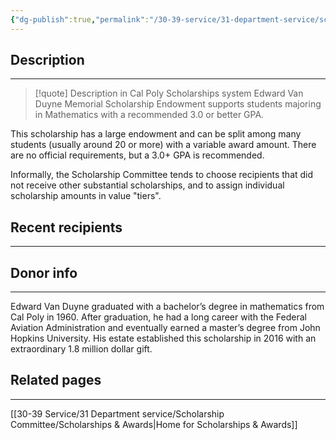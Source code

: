```yaml
---
{"dg-publish":true,"permalink":"/30-39-service/31-department-service/scholarship-committee/01-awards/edward-van-duyne-memorial/","updated":"2025-05-20T15:33:58-07:00"}
---
```


## Description
---

> [!quote] Description in Cal Poly Scholarships system
> Edward Van Duyne Memorial Scholarship Endowment supports students majoring in Mathematics with a recommended 3.0 or better GPA.

This scholarship has a large endowment and can be split among many students (usually around 20 or more) with a variable award amount. There are no official requirements, but a 3.0+ GPA is recommended.

Informally, the Scholarship Committee tends to choose recipients that did not receive other substantial scholarships, and to assign individual scholarship amounts in value "tiers".

## Recent recipients
---


## Donor info
---

Edward Van Duyne graduated with a bachelor’s degree in mathematics from Cal Poly in 1960. After graduation, he had a long career with the Federal Aviation Administration and eventually earned a master’s degree from John Hopkins University. His estate established this scholarship in 2016 with an extraordinary 1.8 million dollar gift.

## Related pages
---

[[30-39 Service/31 Department service/Scholarship Committee/Scholarships & Awards\|Home for Scholarships & Awards]]
